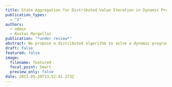 ```yaml
---
title: State Aggregation for Distributed Value Iteration in Dynamic Programming
publication_types:
  - "2"
authors:
  - admin
  - Kostas Margellos
publication: "*under review*"
abstract: We propose a distributed algorithm to solve a dynamic programming problem with multiple agents, where each agent has only partial knowledge of the state transition probabilities and costs. We provide consensus proofs for the presented algorithm and derive error bounds of the obtained value function with respect to what is considered as the "true solution" obtained from conventional value iteration. To minimize communication overhead between agents, state costs are aggregated and shared between agents only when the updated costs are expected to influence the solution of other agents significantly. We demonstrate the efficacy of the proposed distributed aggregation method to a large-scale urban traffic routing problem. Individual agents compute the fastest route to a common access point and share local congestion information with other agents allowing for fully distributed routing with minimal communication between agents.
draft: false
featured: false
image:
  filename: featured
  focal_point: Smart
  preview_only: false
date: 2023-05-20T13:52:41.273Z
---
```

